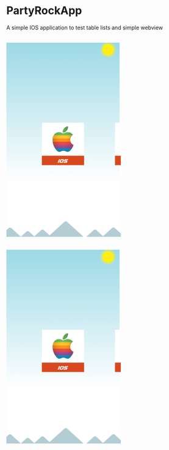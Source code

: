 # PartyRockApp
A simple IOS application to test table lists and simple webview

<BR><img src="https://github.com/otiasj/UdemyIOS/blob/master/ScrollAndPage/docs/scrollpage.png" alt="screenshot" width="300">

<BR><img src="https://github.com/otiasj/UdemyIOS/blob/master/ScrollAndPage/docs/scrollpage.png" alt="screenshot" width="300">

